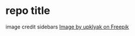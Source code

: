 # repo title

image credit sidebars
<a href="https://www.freepik.com/free-vector/mountain-landscape-with-forest-lonely-cliff_12089308.htm#fromView=keyword&page=1&position=44&uuid=655ce6af-c8c7-487c-9b17-c53f95f6e84e&query=Game+Background">Image by upklyak on Freepik</a>